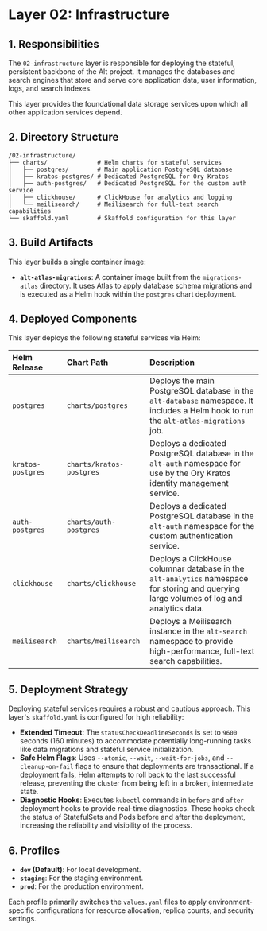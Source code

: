 # Layer 02: Infrastructure

## 1. Responsibilities

The `02-infrastructure` layer is responsible for deploying the stateful, persistent backbone of the Alt project. It manages the databases and search engines that store and serve core application data, user information, logs, and search indexes.

This layer provides the foundational data storage services upon which all other application services depend.

## 2. Directory Structure

```
/02-infrastructure/
├── charts/              # Helm charts for stateful services
│   ├── postgres/        # Main application PostgreSQL database
│   ├── kratos-postgres/ # Dedicated PostgreSQL for Ory Kratos
│   ├── auth-postgres/   # Dedicated PostgreSQL for the custom auth service
│   ├── clickhouse/      # ClickHouse for analytics and logging
│   └── meilisearch/     # Meilisearch for full-text search capabilities
└── skaffold.yaml        # Skaffold configuration for this layer
```

## 3. Build Artifacts

This layer builds a single container image:

- **`alt-atlas-migrations`**: A container image built from the `migrations-atlas` directory. It uses Atlas to apply database schema migrations and is executed as a Helm hook within the `postgres` chart deployment.

## 4. Deployed Components

This layer deploys the following stateful services via Helm:

| Helm Release      | Chart Path                | Description                                                                                                                                 |
| :---------------- | :------------------------ | :------------------------------------------------------------------------------------------------------------------------------------------ |
| `postgres`        | `charts/postgres`         | Deploys the main PostgreSQL database in the `alt-database` namespace. It includes a Helm hook to run the `alt-atlas-migrations` job.         |
| `kratos-postgres` | `charts/kratos-postgres`  | Deploys a dedicated PostgreSQL database in the `alt-auth` namespace for use by the Ory Kratos identity management service.                  |
| `auth-postgres`   | `charts/auth-postgres`    | Deploys a dedicated PostgreSQL database in the `alt-auth` namespace for the custom authentication service.                                  |
| `clickhouse`      | `charts/clickhouse`       | Deploys a ClickHouse columnar database in the `alt-analytics` namespace for storing and querying large volumes of log and analytics data.     |
| `meilisearch`     | `charts/meilisearch`      | Deploys a Meilisearch instance in the `alt-search` namespace to provide high-performance, full-text search capabilities.                   |

## 5. Deployment Strategy

Deploying stateful services requires a robust and cautious approach. This layer's `skaffold.yaml` is configured for high reliability:

- **Extended Timeout**: The `statusCheckDeadlineSeconds` is set to `9600` seconds (160 minutes) to accommodate potentially long-running tasks like data migrations and stateful service initialization.
- **Safe Helm Flags**: Uses `--atomic`, `--wait`, `--wait-for-jobs`, and `--cleanup-on-fail` flags to ensure that deployments are transactional. If a deployment fails, Helm attempts to roll back to the last successful release, preventing the cluster from being left in a broken, intermediate state.
- **Diagnostic Hooks**: Executes `kubectl` commands in `before` and `after` deployment hooks to provide real-time diagnostics. These hooks check the status of StatefulSets and Pods before and after the deployment, increasing the reliability and visibility of the process.

## 6. Profiles

- **`dev` (Default)**: For local development.
- **`staging`**: For the staging environment.
- **`prod`**: For the production environment.

Each profile primarily switches the `values.yaml` files to apply environment-specific configurations for resource allocation, replica counts, and security settings.